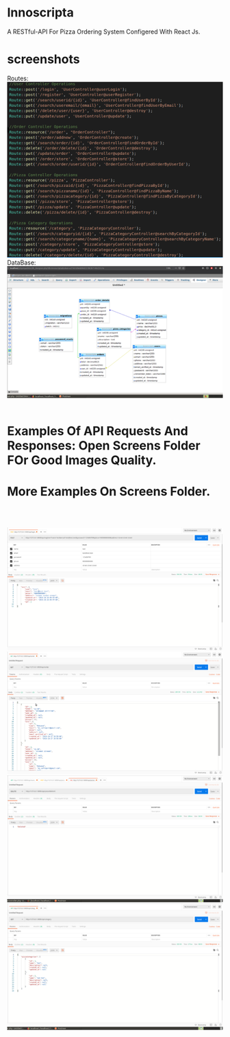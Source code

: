 # Innoscripta
A RESTful-API For Pizza Ordering System Configered With React Js.
# screenshots
Routes:
![alt text](https://github.com/mohamed-said-ibrahem/Innoscripta/blob/master/Screens/Routes.png)
DataBase:
![alt text](https://github.com/mohamed-said-ibrahem/Innoscripta/blob/master/Screens/DataBase.png)
</br>
</br>
# Examples Of API Requests And Responses: Open Screens Folder FOr Good Images Quality.
# More Examples On Screens Folder.
</br>
</br>

![alt text](https://github.com/mohamed-said-ibrahem/Innoscripta/blob/master/Screens/2.png)
![alt text](https://github.com/mohamed-said-ibrahem/Innoscripta/blob/master/Screens/13.png)
![alt text](https://github.com/mohamed-said-ibrahem/Innoscripta/blob/master/Screens/30.png)
![alt text](https://github.com/mohamed-said-ibrahem/Innoscripta/blob/master/Screens/33.png)

